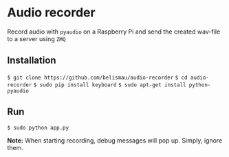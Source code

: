 # Audio recorder

Record audio with ```pyaudio``` on a Raspberry Pi and send the created wav-file to a server using ```ZMQ```

## Installation

```$ git clone https://github.com/belismau/audio-recorder```
```$ cd audio-recorder```
```$ sudo pip install keyboard```
```$ sudo apt-get install python-pyaudio```

## Run

```$ sudo python app.py```

**Note:** When starting recording, debug messages will pop up. Simply, ignore them.
